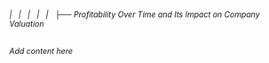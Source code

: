 ###### |   |   |   |   |   ├── Profitability Over Time and Its Impact on Company Valuation

*Add content here*